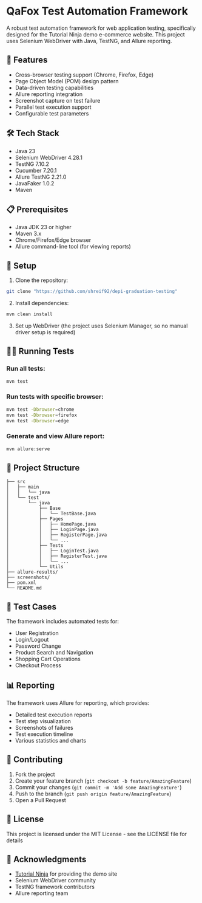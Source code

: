 # QaFox Test Automation Framework

A robust test automation framework for web application testing, specifically designed for the Tutorial Ninja demo e-commerce website. This project uses Selenium WebDriver with Java, TestNG, and Allure reporting.

## 🚀 Features

- Cross-browser testing support (Chrome, Firefox, Edge)
- Page Object Model (POM) design pattern
- Data-driven testing capabilities
- Allure reporting integration
- Screenshot capture on test failure
- Parallel test execution support
- Configurable test parameters

## 🛠 Tech Stack

- Java 23
- Selenium WebDriver 4.28.1
- TestNG 7.10.2
- Cucumber 7.20.1
- Allure TestNG 2.21.0
- JavaFaker 1.0.2
- Maven

## 📋 Prerequisites

- Java JDK 23 or higher
- Maven 3.x
- Chrome/Firefox/Edge browser
- Allure command-line tool (for viewing reports)

## 🔧 Setup

1. Clone the repository:

```bash
git clone "https://github.com/shreif92/depi-graduation-testing"
```

2. Install dependencies:

```bash
mvn clean install
```

3. Set up WebDriver (the project uses Selenium Manager, so no manual driver setup is required)

## 🏃‍♂️ Running Tests

### Run all tests:

```bash
mvn test
```

### Run tests with specific browser:

```bash
mvn test -Dbrowser=chrome
mvn test -Dbrowser=firefox
mvn test -Dbrowser=edge
```

### Generate and view Allure report:

```bash
mvn allure:serve
```

## 📁 Project Structure

```
├── src
│   ├── main
│   │   └── java
│   └── test
│       └── java
│           ├── Base
│           │   └── TestBase.java
│           ├── Pages
│           │   ├── HomePage.java
│           │   ├── LoginPage.java
│           │   ├── RegisterPage.java
│           │   └── ...
│           ├── Tests
│           │   ├── LoginTest.java
│           │   ├── RegisterTest.java
│           │   └── ...
│           └── Utils
├── allure-results/
├── screenshots/
├── pom.xml
└── README.md
```

## 📝 Test Cases

The framework includes automated tests for:

- User Registration
- Login/Logout
- Password Change
- Product Search and Navigation
- Shopping Cart Operations
- Checkout Process

## 📊 Reporting

The framework uses Allure for reporting, which provides:

- Detailed test execution reports
- Test step visualization
- Screenshots of failures
- Test execution timeline
- Various statistics and charts

## 🤝 Contributing

1. Fork the project
2. Create your feature branch (`git checkout -b feature/AmazingFeature`)
3. Commit your changes (`git commit -m 'Add some AmazingFeature'`)
4. Push to the branch (`git push origin feature/AmazingFeature`)
5. Open a Pull Request

## 📄 License

This project is licensed under the MIT License - see the LICENSE file for details

## 🙏 Acknowledgments

- [Tutorial Ninja](https://tutorialsninja.com/demo/) for providing the demo site
- Selenium WebDriver community
- TestNG framework contributors
- Allure reporting team
